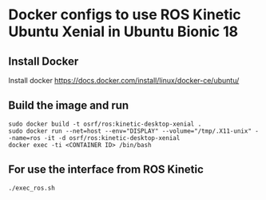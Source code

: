 # Docker configs to use ROS Kinetic Ubuntu Xenial in Ubuntu Bionic 18
## Install Docker
Install docker https://docs.docker.com/install/linux/docker-ce/ubuntu/
## Build the image and run
```
sudo docker build -t osrf/ros:kinetic-desktop-xenial .
sudo docker run --net=host --env="DISPLAY" --volume="/tmp/.X11-unix" --name=ros -it -d osrf/ros:kinetic-desktop-xenial
docker exec -ti <CONTAINER ID> /bin/bash
```
## For use the interface from ROS Kinetic
```
./exec_ros.sh
```
